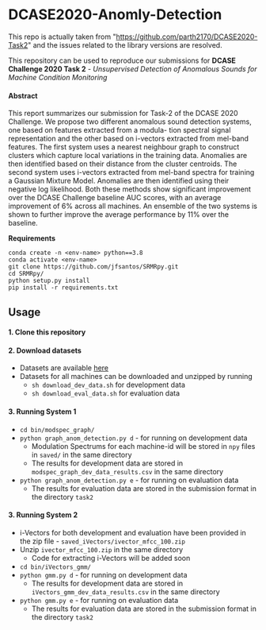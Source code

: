 # DCASE2020-Anomly-Detection
This repo is actually taken from "https://github.com/parth2170/DCASE2020-Task2" and the issues related to the library versions are resolved.

This repository can be used to reproduce our submissions for **DCASE Challenge 2020 Task 2** - <em>Unsupervised Detection of Anomalous Sounds for Machine Condition Monitoring</em>


#### Abstract
This report summarizes our submission for Task-2 of the DCASE 2020 Challenge. We propose two different anomalous sound detection systems, one based on features extracted from a modula- tion spectral signal representation and the other based on i-vectors extracted from mel-band features. The first system uses a nearest neighbour graph to construct clusters which capture local variations in the training data. Anomalies are then identified based on their distance from the cluster centroids. The second system uses i-vectors extracted from mel-band spectra for training a Gaussian Mixture Model. Anomalies are then identified using their negative log likelihood. Both these methods show significant improvement over the DCASE Challenge baseline AUC scores, with an average improvement of 6% across all machines. An ensemble of the two systems is shown to further improve the average performance by 11% over the baseline.


**Requirements**

```
conda create -n <env-name> python==3.8
conda activate <env-name>
git clone https://github.com/jfsantos/SRMRpy.git
cd SRMRpy/
python setup.py install
pip install -r requirements.txt
```

## Usage

#### 1. Clone this repository
#### 2. Download datasets
- Datasets are available [here](https://zenodo.org/record/3678171)
- Datasets for all machines can be downloaded and unzipped by running
    - `sh download_dev_data.sh` for development data
    - `sh download_eval_data.sh` for evaluation data

#### 3. Running System 1
- `cd bin/modspec_graph/`
- `python graph_anom_detection.py d` - for running on development data
    - Modulation Spectrums for each machine-id will be stored in `npy` files in `saved/` in the same directory
    - The results for development data are stored in `modspec_graph_dev_data_results.csv` in the same directory
- `python graph_anom_detection.py e` - for running on evaluation data
    - The results for evaluation data are stored in the submission format in the directory `task2`

#### 3. Running System 2
- i-Vectors for both development and evaluation have been provided in the zip file -  `saved_iVectors/ivector_mfcc_100.zip`
- Unzip `ivector_mfcc_100.zip` in the same directory
    - Code for extracting i-Vectors will be added soon
- `cd bin/iVectors_gmm/`
- `python gmm.py d` - for running on development data
    - The results for development data are stored in `iVectors_gmm_dev_data_results.csv` in the same directory
- `python gmm.py e` - for running on evaluation data
    - The results for evaluation data are stored in the submission format in the directory `task2`


    
